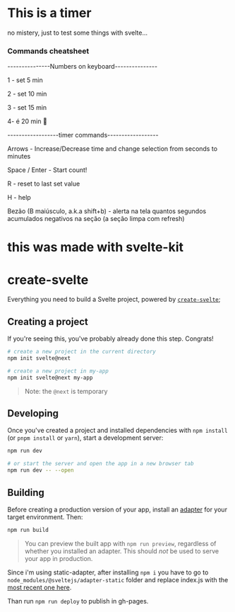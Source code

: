 # This is a timer
  no mistery, just to test some things with svelte...

### Commands cheatsheet

---------------Numbers on keyboard---------------

 1 - set 5 min

 2 - set 10 min

 3 - set 15 min

 4- é 20 min :herb:

------------------timer commands------------------

Arrows - Increase/Decrease time and change selection from seconds to minutes

Space / Enter - Start count!

R - reset to last set value

H - help

Bezão (B maiúsculo, a.k.a shift+b) - alerta na tela quantos segundos acumulados negativos na seção (a seção limpa com refresh)

# this was made with svelte-kit
# create-svelte

Everything you need to build a Svelte project, powered by [`create-svelte`](https://github.com/sveltejs/kit/tree/master/packages/create-svelte);

## Creating a project

If you're seeing this, you've probably already done this step. Congrats!

```bash
# create a new project in the current directory
npm init svelte@next

# create a new project in my-app
npm init svelte@next my-app
```

> Note: the `@next` is temporary

## Developing

Once you've created a project and installed dependencies with `npm install` (or `pnpm install` or `yarn`), start a development server:

```bash
npm run dev

# or start the server and open the app in a new browser tab
npm run dev -- --open
```

## Building

Before creating a production version of your app, install an [adapter](https://kit.svelte.dev/docs#adapters) for your target environment. Then:

```bash
npm run build
```

> You can preview the built app with `npm run preview`, regardless of whether you installed an adapter. This should _not_ be used to serve your app in production.

Since i'm using static-adapter, after installing `npm i` you have to go to `node_modules/@sveltejs/adapter-static` folder and replace index.js with the [most recent one here](https://github.com/sveltejs/kit/tree/master/packages/adapter-static).

Than run `npm run deploy` to publish in gh-pages.
